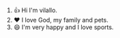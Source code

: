 1. :+1: Hi I'm vilallo.
2. :heart: I love God, my family and pets.
3. :smile: I'm very happy and I love sports.
   
